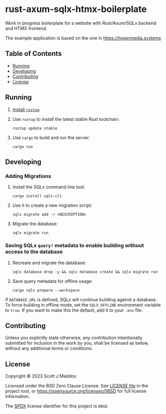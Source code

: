 # rust-axum-sqlx-htmx-boilerplate

Work in progress boilerplate for a website with Rust/Axum/SQLx backend and HTMX frontend.

The example application is based on the one in https://hypermedia.systems

## Table of Contents

- [Running](#running)
- [Developing](#developing)
- [Contributing](#contributing)
- [License](#license)

## Running

1. [Install `rustup`](https://www.rust-lang.org/tools/install).

2. Use `rustup` to install the latest stable Rust toolchain:

    ```
    rustup update stable
    ```

1. Use `cargo` to build and run the server:

    ```
    cargo run
    ```

## Developing

### Adding Migrations

1. Install the SQLx command line tool:

    ```
    cargo install sqlx-cli
    ```

1. Use it to create a new migration script:

    ```
    sqlx migrate add -r <DESCRIPTION>
    ```

1. Migrate the database:

    ```
    sqlx migrate run
    ```

### Saving SQLx `query!` metadata to enable building without access to the database

1. Recreate and migrate the database:

    ```
    sqlx database drop -y && sqlx database create && sqlx migrate run
    ```

1. Save query metadata for offline usage:

    ```
    cargo sqlx prepare --workspace
    ```

If `DATABASE_URL` is defined, SQLx will continue building against a database.
To force building in offline mode, set the `SQLX_OFFLINE` environment variable to `true`.
If you want to make this the default, add it to your `.env` file.

## Contributing

Unless you explicitly state otherwise, any contribution intentionally submitted
for inclusion in the work by you, shall be licensed as below, without any
additional terms or conditions.

## License

Copyright &copy; 2023 Scott J Maddox

Licensed under the BSD Zero Clause License. See [LICENSE file](LICENSE.md) in
the project root, or https://opensource.org/licenses/0BSD for full license
information.

The [SPDX](https://spdx.dev) license identifier for this project is `0BSD`.
